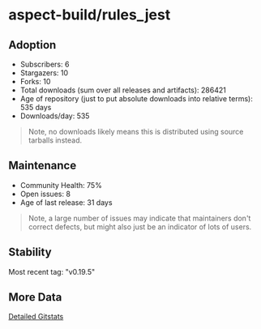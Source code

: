 # aspect-build/rules_jest

## Adoption

- Subscribers: 6
- Stargazers: 10
- Forks: 10
- Total downloads (sum over all releases and artifacts): 286421
- Age of repository (just to put absolute downloads into relative terms): 535 days
- Downloads/day: 535

> Note, no downloads likely means this is distributed using source tarballs instead.

## Maintenance

- Community Health: 75%
- Open issues: 8
- Age of last release: 31 days

> Note, a large number of issues may indicate that maintainers don't correct defects, but might also
> just be an indicator of lots of users.

## Stability

Most recent tag: "v0.19.5"

## More Data

[Detailed Gitstats](/bazel-catalog/gitstats/aspect-build/rules_jest)

